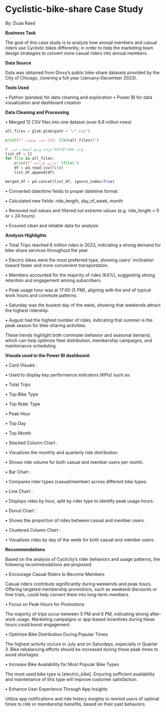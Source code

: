 # Cyclistic-bike-share Case Study
 
By: Duaa Raed

**Business Task**

The goal of this case study is to analyze how annual members and casual riders use Cyclistic bikes differently, in order to help the marketing team design strategies to convert more casual riders into annual members.

**Data Source**

Data was obtained from Divvy’s public bike-share datasets provided by the City of Chicago, covering a full year (January–December 2023).

**Tools Used**

•	Python (pandas) for data cleaning and exploration
•	Power BI for data visualization and dashboard creation

**Data Cleaning and Processing**

•	Merged 12 CSV files into one dataset (over 6.8 million rows)
```python
all_files = glob.glob(path + "/*.csv")

print(f" عدد ملفات CSV: {len(all_files)}")

#  قراءة ودمج الملفات في DataFrame واحد
list_df = []
for file in all_files:
    print(f" جاري قراءة: {file}")
    df = pd.read_csv(file)
    list_df.append(df)

merged_df = pd.concat(list_df, ignore_index=True)
 ```


•	Converted date/time fields to proper datetime format

•	Calculated new fields: ride_length, day_of_week, month

•	Removed null values and filtered out extreme values (e.g. ride_length < 0 or > 24 hours)

•	Ensured clean and reliable data for analysis

**Analysis Highlights**

•	 Total Trips reached 6 million rides in 2023, indicating a strong demand for bike-share services throughout the year.

•	 Electric bikes were the most preferred type, showing users' inclination toward faster and more convenient transportation.

•	 Members accounted for the majority of rides (64%), suggesting strong retention and engagement among subscribers.

•	 Peak usage hour was at 17:00 (5 PM), aligning with the end of typical work hours and commute patterns.

•	 Saturday was the busiest day of the week, showing that weekends attract the highest ridership.

•	 August had the highest number of rides, indicating that summer is the peak season for bike-sharing activities.

These trends highlight both commuter behavior and seasonal demand, which can help optimize fleet distribution, membership campaigns, and maintenance scheduling.

**Visuals used in the Power BI dashboard:**

•	Card Visuals :

•	Used to display key performance indicators (KPIs) such as:

•	Total Trips

•	Top Bike Type

•	Top Rider Type

•	Peak Hour

•	Top Day

•	Top Month

•	Stacked Column Chart :

•	Visualizes the monthly and quarterly ride distribution.

•	Shows ride volume for both casual and member users per month.

•	Bar Chart :

•	Compares rider types (casual/member) across different bike types.

•	Line Chart :

•	Displays rides by hour, split by rider type to identify peak usage hours.

•	Donut Chart :

•	Shows the proportion of rides between casual and member users.

•	Clustered Column Chart :

•	Visualizes rides by day of the week for both casual and member users.

**Recommendations**

Based on the analysis of Cyclicity’s rider behaviors and usage patterns, the following recommendations are proposed:

•	Encourage Casual Riders to Become Members

Casual riders contribute significantly during weekends and peak hours. Offering targeted membership promotions, such as weekend discounts or free trials, could help convert them into long-term members.

•	Focus on Peak Hours for Promotions

The majority of trips occur between 5 PM and 6 PM, indicating strong after-work usage. Marketing campaigns or app-based incentives during these hours could boost engagement.

•	Optimize Bike Distribution During Popular Times

The highest activity occurs in July and on Saturdays, especially in Quarter 3. Bike rebalancing efforts should be increased during these peak times to avoid shortages.

•	Increase Bike Availability for Most Popular Bike Types

The most used bike type is [electric_bike]. Ensuring sufficient availability and maintenance of this type will improve customer satisfaction.

•	Enhance User Experience Through App Insights

Utilize app notifications and ride history insights to remind users of optimal times to ride or membership benefits, based on their past behaviors.

